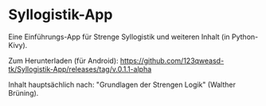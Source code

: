# Syllogistik-App
Eine Einführungs-App für Strenge Syllogistik und weiteren Inhalt (in Python-Kivy). 

Zum Herunterladen (für Android): https://github.com/123qweasd-tk/Syllogistik-App/releases/tag/v.0.1.1-alpha

Inhalt hauptsächlich nach: "Grundlagen der Strengen Logik" (Walther Brüning).
